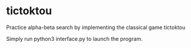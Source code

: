 # tictoktou

Practice alpha-beta search by implementing the classical game tictoktou

Simply run python3 interface.py to launch the program. 